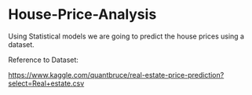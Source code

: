 # House-Price-Analysis
Using Statistical models we are going to predict the house prices using a dataset.

Reference to Dataset:

https://www.kaggle.com/quantbruce/real-estate-price-prediction?select=Real+estate.csv
